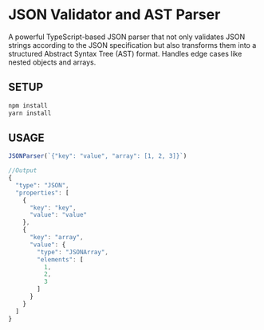 # JSON Validator and AST Parser

A powerful TypeScript-based JSON parser that not only validates JSON strings according to the JSON specification but also transforms them into a structured Abstract Syntax Tree (AST) format.
Handles edge cases like nested objects and arrays.

## SETUP
```bash
npm install
yarn install
```

## USAGE
```javascript
JSONParser(`{"key": "value", "array": [1, 2, 3]}`)

//Output
{
  "type": "JSON",
  "properties": [
    {
      "key": "key",
      "value": "value"
    },
    {
      "key": "array",
      "value": {
        "type": "JSONArray",
        "elements": [
          1,
          2,
          3
        ]
      }
    }
  ]
}
```
